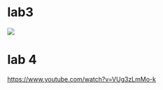 # lab3

![](https://media.giphy.com/media/5wsLXgxIvTreCeneeO/giphy.gif)

# lab 4

https://www.youtube.com/watch?v=VUg3zLmMo-k
